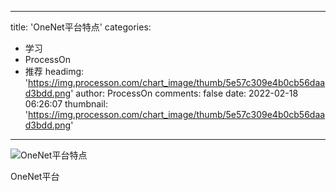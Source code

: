 
---
title: 'OneNet平台特点'
categories: 
 - 学习
 - ProcessOn
 - 推荐
headimg: 'https://img.processon.com/chart_image/thumb/5e57c309e4b0cb56daad3bdd.png'
author: ProcessOn
comments: false
date: 2022-02-18 06:26:07
thumbnail: 'https://img.processon.com/chart_image/thumb/5e57c309e4b0cb56daad3bdd.png'
---

<div>   
<img class="thumb" alt="OneNet平台特点" src="https://img.processon.com/chart_image/thumb/5e57c309e4b0cb56daad3bdd.png" referrerpolicy="no-referrer">
<p>OneNet平台</p>  
</div>
            